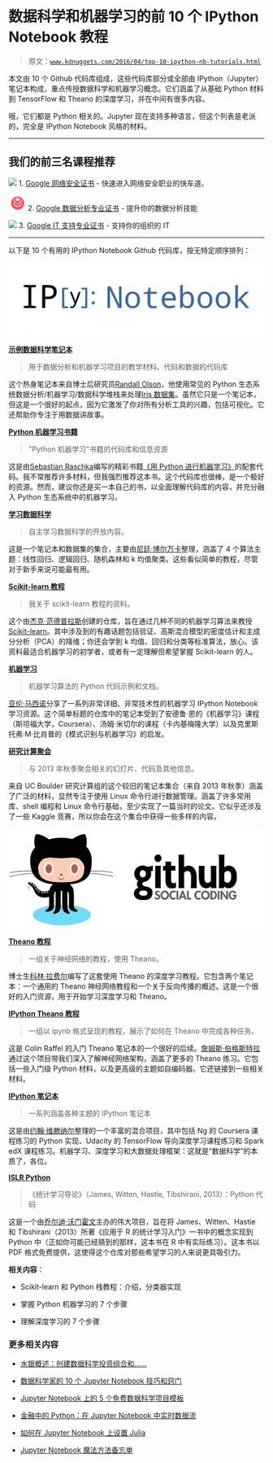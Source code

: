 # 数据科学和机器学习的前 10 个 IPython Notebook 教程

> 原文：[`www.kdnuggets.com/2016/04/top-10-ipython-nb-tutorials.html`](https://www.kdnuggets.com/2016/04/top-10-ipython-nb-tutorials.html)

本文由 10 个 Github 代码库组成，这些代码库部分或全部由 IPython（Jupyter）笔记本构成，重点传授数据科学和机器学习概念。它们涵盖了从基础 Python 材料到 TensorFlow 和 Theano 的深度学习，并在中间有很多内容。

哦，它们都是 Python 相关的。Jupyter 现在支持多种语言，但这个列表是老派的，完全是 IPython Notebook 风格的材料。

* * *

## 我们的前三名课程推荐

![](img/0244c01ba9267c002ef39d4907e0b8fb.png) 1\. [Google 网络安全证书](https://www.kdnuggets.com/google-cybersecurity) - 快速进入网络安全职业的快车道。

![](img/e225c49c3c91745821c8c0368bf04711.png) 2\. [Google 数据分析专业证书](https://www.kdnuggets.com/google-data-analytics) - 提升你的数据分析技能

![](img/0244c01ba9267c002ef39d4907e0b8fb.png) 3\. [Google IT 支持专业证书](https://www.kdnuggets.com/google-itsupport) - 支持你的组织的 IT

* * *

以下是 10 个有用的 IPython Notebook Github 代码库，按无特定顺序排列：

![IPython 笔记本](img/0ec39df31b0c3d75e8ed1c3ad00e44d1.png)

**[示例数据科学笔记本](https://github.com/rhiever/Data-Analysis-and-Machine-Learning-Projects/blob/master/example-data-science-notebook/Example%20Machine%20Learning%20Notebook.ipynb)**

> 用于数据分析和机器学习项目的教学材料、代码和数据的代码库

这个热身笔记本来自博士后研究员[Randall Olson](http://www.randalolson.com/)，他使用常见的 Python 生态系统数据分析/机器学习/数据科学堆栈来处理[Iris 数据集](http://archive.ics.uci.edu/ml/datasets/Iris)。虽然它只是一个笔记本，但这是一个很好的起点，因为它激发了你对所有分析工具的兴趣，包括可视化。它还帮助你专注于用数据讲故事。

**[Python 机器学习书籍](https://github.com/rasbt/python-machine-learning-book)**

> "Python 机器学习"书籍的代码库和信息资源

这是由[Sebastian Raschka](https://twitter.com/rasbt)编写的精彩书籍[《用 Python 进行机器学习》](https://www.packtpub.com/big-data-and-business-intelligence/python-machine-learning)的配套代码。我不常推荐许多材料，但我强烈推荐这本书。这个代码库也很棒，是一个极好的资源。然而，建议你还是买一本自己的书，以全面理解代码库的内容，并充分融入 Python 生态系统中的机器学习。

**[学习数据科学](https://github.com/nborwankar/LearnDataScience)**

> 自主学习数据科学的开放内容。

这是一个笔记本和数据集的集合，主要由[尼廷·博尔万卡](https://twitter.com/nitin)整理，涵盖了 4 个算法主题：线性回归、逻辑回归、随机森林和 k 均值聚类。这些看似简单的教程，尽管对于新手来说可能最有用。

**[Scikit-learn 教程](https://github.com/jakevdp/sklearn_tutorial)**

> 我关于 scikit-learn 教程的资料。

这个由[杰克·范德普拉斯](https://twitter.com/jakevdp?lang=en)创建的仓库，旨在通过几种不同的机器学习算法来教授[Scikit-learn](http://scikit-learn.org/stable/)。其中涉及到的有趣话题包括验证、高斯混合模型的密度估计和主成分分析（PCA）的降维；你还会学到 k 均值、回归和分类等标准算法，放心。该资料最适合机器学习的初学者，或者有一定理解但希望掌握 Scikit-learn 的人。

**[机器学习](https://github.com/masinoa/machine_learning)**

> 机器学习算法的 Python 代码示例和文档。

[亚伦·马西诺](https://github.com/masinoa)分享了一系列非常详细、非常技术性的机器学习 IPython Notebook 学习资源。这个简单标题的仓库中的笔记本受到了安德鲁·恩的《机器学习》课程（斯坦福大学，Coursera）、汤姆·米切尔的课程（卡内基梅隆大学）以及克里斯托弗·M·比肖普的《模式识别与机器学习》的启发。

**[研究计算聚会](https://github.com/ResearchComputing/Meetup-Fall-2013)**

> 与 2013 年秋季聚会相关的幻灯片、代码及其他信息。

来自 UC Boulder 研究计算组的这个较旧的笔记本集合（来自 2013 年秋季）涵盖了广泛的材料，显然专注于使用 Linux 命令行进行数据管理。涵盖了许多常用库、shell 编程和 Linux 命令行基础，至少实现了一篇当时的论文。它似乎还涉及了一些 Kaggle 竞赛，所以你会在这个集合中获得一些多样的内容。

![Github 社会编码](img/5c2e6198fcaab4c4118cc3e9be4cbd40.png)

**[Theano 教程](https://github.com/craffel/theano-tutorial)**

> 一组关于神经网络的教程，使用 Theano。

博士生[科林·拉费尔](http://www.colinraffel.com/)编写了这套使用 Theano 的深度学习教程。它包含两个笔记本：一个通用的 Theano 神经网络教程和一个关于反向传播的概述。这是一个很好的入门资源，用于开始学习深度学习和 Theano。

**[IPython Theano 教程](https://github.com/jaberg/IPythonTheanoTutorials)**

> 一组以 ipynb 格式呈现的教程，展示了如何在 Theano 中完成各种任务。

这是 Colin Raffel 的入门 Theano 笔记本的一个很好的后续。[詹姆斯·伯格斯特拉](http://www.eng.uwaterloo.ca/~jbergstr/)通过这个项目带我们深入了解神经网络架构，涵盖了更多的 Theano 练习。它包括一些入门级 Python 材料，以及更高级的主题如自编码器。它还链接到一些相关材料。

**[IPython 笔记本](https://github.com/jdwittenauer/ipython-notebooks)**

> 一系列涵盖各种主题的 IPython 笔记本

这是由[约翰·维滕纳尔](http://www.johnwittenauer.net/)整理的一个丰富的混合项目，其中包括 Ng 的 Coursera 课程练习的 Python 实现、Udacity 的 TensorFlow 导向深度学习课程练习和 Spark edX 课程练习。机器学习、深度学习和大数据处理框架：这就是“数据科学”的本质了，各位。

**[ISLR Python](https://github.com/JWarmenhoven/ISLR-python)**

> 《统计学习导论》（James, Witten, Hastie, Tibshirani, 2013）：Python 代码

这是一个由[乔尔迪·沃门霍文](https://twitter.com/penguinsula)主办的伟大项目，旨在将 James、Witten、Hastie 和 Tibshirani（2013）所著《应用于 R 的统计学习入门》一书中的概念实现到 Python 中（正如你可能已经猜到的那样，这本书在 R 中有实际练习）。这本书以 PDF 格式免费提供，这使得这个仓库对那些希望学习的人来说更具吸引力。

**相关内容**：

+   Scikit-learn 和 Python 栈教程：介绍，分类器实现

+   掌握 Python 机器学习的 7 个步骤

+   理解深度学习的 7 个步骤

### 更多相关内容

+   [水银概述：创建数据科学投资组合和……](https://www.kdnuggets.com/2022/05/overview-mercury-creating-data-science-portfolio-notebook-based-webapps.html)

+   [数据科学家的 10 个 Jupyter Notebook 技巧和窍门](https://www.kdnuggets.com/2023/06/10-jupyter-notebook-tips-tricks-data-scientists.html)

+   [Jupyter Notebook 上的 5 个免费数据科学项目模板](https://www.kdnuggets.com/5-free-templates-for-data-science-projects-on-jupyter-notebook)

+   [金融中的 Python：在 Jupyter Notebook 中实时数据流](https://www.kdnuggets.com/python-in-finance-real-time-data-streaming-within-jupyter-notebook)

+   [如何在 Jupyter Notebook 上设置 Julia](https://www.kdnuggets.com/2022/11/setup-julia-jupyter-notebook.html)

+   [Jupyter Notebook 魔法方法备忘单](https://www.kdnuggets.com/jupyter-notebook-magic-methods-cheat-sheet)
